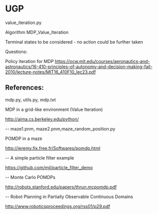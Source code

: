 # UGP

value_iteration.py

Algorithm MDP_Value_Iteration

Terminal states to be considered - no action could be further taken

Questions:

Policy iteration for MDP
https://ocw.mit.edu/courses/aeronautics-and-astronautics/16-410-principles-of-autonomy-and-decision-making-fall-2010/lecture-notes/MIT16_410F10_lec23.pdf

References:
--
mdp.py, utils.py, mdp.txt

MDP in a grid-like environment (Value Iteration)

http://aima.cs.berkeley.edu/python/ 


--
maze1.pnm, maze2.pnm,maze_random_position.py

POMDP in a maze

http://jeremy.fix.free.fr/Softwares/pomdp.html


--
A simple particle filter example

https://github.com/mjl/particle_filter_demo

--
Monte Carlo POMDPs

http://robots.stanford.edu/papers/thrun.mcpomdp.pdf

--
Robot Planning in Partially Observable Continuous Domains

http://www.roboticsproceedings.org/rss01/p29.pdf
